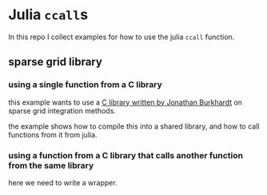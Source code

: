 
# Julia `ccall`s

In this repo I collect examples for how to use the julia `ccall` function.

## sparse grid library 

### using a single function from a C library

this example wants to use a [C library written by Jonathan Burkhardt](http://people.sc.fsu.edu/~jburkardt/c_src/sparse_grid_hw/sparse_grid_hw.html) on sparse grid integration methods.

the example shows how to compile this into a shared library, and how to call functions from it from julia.

### using a function from a C library that calls another function from the same library

here we need to write a wrapper.
